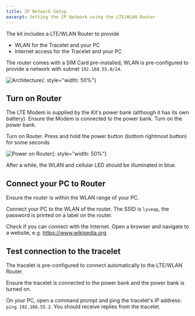```yaml
---
title: IP Network Setup
excerpt: Setting the IP Network using the LTE/WLAN Router
---
```


The kit includes a LTE/WLAN Router to provide
* WLAN for the Tracelet and your PC
* Internet access for the Tracelet and your PC

The router comes with a SIM Card pre-installed, WLAN is pre-configured to provide a network with subnet `192.168.55.0/24`.

![Architecture](/user-docs/images/lyve/lyve-demo-kit-rev0-ip-network-setup1.svg){: style="width: 50%"}

## Turn on Router

The LTE Modem is supplied by the Kit's power bank (although it has its own battery). Ensure the Modem is connected to the power bank. Turn on the power bank.

Turn on Router. Press and hold the power button (bottom rightmost button) for some seconds

![Power on Router](/user-docs/images/lyve/zte-router-power-on.png){: style="width: 50%"}

After a while, the WLAN and cellular LED should be illuminated in blue.

## Connect your PC to Router

Ensure the router is within the WLAN range of your PC.

Connect your PC to the WLAN of the router. The SSID is `lyveap`, the password is printed on a label on the router.

Check if you can connect with the Internet. Open a browser and navigate to a website, e.g. https://www.wikipedia.org.

## Test connection to the tracelet

The tracelet is pre-configured to connect automatically to the LTE/WLAN Router.

Ensure the tracelet is connected to the power bank and the power bank is turned on.

On your PC, open a command prompt and ping the tracelet's IP address: `ping 192.168.55.2`. You should receive replies from the tracelet.
